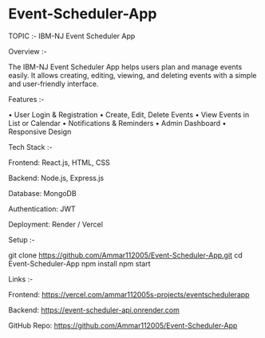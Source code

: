 # Event-Scheduler-App

TOPIC :- IBM-NJ Event Scheduler App

Overview :-

The IBM-NJ Event Scheduler App helps users plan and manage events easily. It allows creating, editing, viewing, and deleting events with a simple and user-friendly interface.

Features :-

• User Login & Registration 
• Create, Edit, Delete Events 
• View Events in List or Calendar 
• Notifications & Reminders 
• Admin Dashboard 
• Responsive Design

Tech Stack :-

Frontend: React.js, HTML, CSS

Backend: Node.js, Express.js

Database: MongoDB

Authentication: JWT

Deployment: Render / Vercel

Setup :-

git clone https://github.com/Ammar112005/Event-Scheduler-App.git 
cd Event-Scheduler-App 
npm install 
npm start

Links :-

Frontend: https://vercel.com/ammar112005s-projects/eventschedulerapp

Backend: https://event-scheduler-api.onrender.com

GitHub Repo: https://github.com/Ammar112005/Event-Scheduler-App
